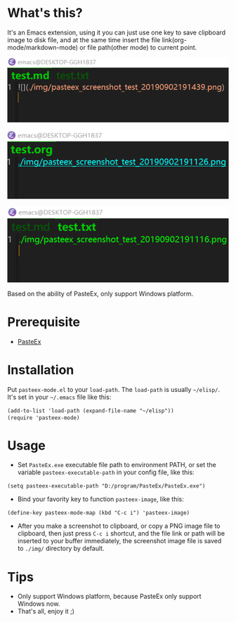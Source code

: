 # What's this?
It's an Emacs extension, using it you can just use one key to save clipboard image to disk file, and at the same time insert the file link(org-mode/markdown-mode) or file path(other mode) to current point.

![](./img/pasteex_screenshot_README_20190902191736.png)

![](./img/pasteex_screenshot_README_20190902191801.png)

![](./img/pasteex_screenshot_README_20190902191656.png)

Based on the ability of PasteEx, only support Windows platform.

# Prerequisite
- [PasteEx](https://github.com/huiyadanli/PasteEx/releases)

# Installation
Put `pasteex-mode.el` to your `load-path`. The `load-path` is usually `~/elisp/`. It's set in your `~/.emacs` file like this:

```emacs-lisp
(add-to-list 'load-path (expand-file-name "~/elisp"))
(require 'pasteex-mode)
```

# Usage
- Set `PasteEx.exe` executable file path to environment PATH, or set the variable `pasteex-executable-path` in your config file, like this:

```emacs-lisp
(setq pasteex-executable-path "D:/program/PasteEx/PasteEx.exe")
```

- Bind your favority key to function `pasteex-image`, like this:

```emacs-lisp
(define-key pasteex-mode-map (kbd "C-c i") 'pasteex-image)
```

- After you make a screenshot to clipboard, or copy a PNG image file to clipboard, then just press `C-c i` shortcut, and the file link or path will be inserted to your buffer immediately, the screenshot image file is saved to `./img/` directory by default. 

# Tips
- Only support Windows platform, because PasteEx only support Windows now.
- That's all, enjoy it ;)
